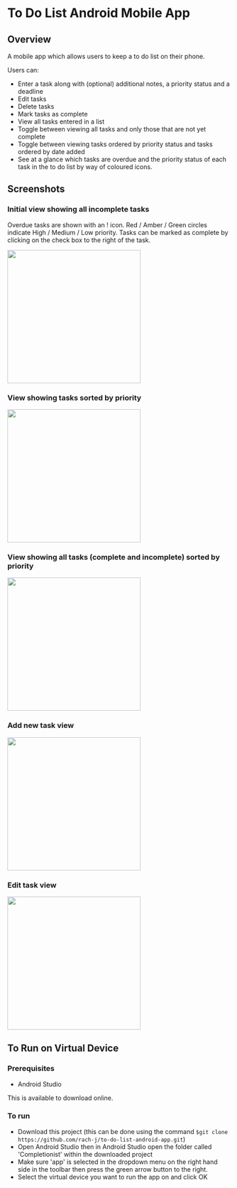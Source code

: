 # To Do List Android Mobile App

## Overview

A mobile app which allows users to keep a to do list on their phone.

Users can:

* Enter a task along with (optional) additional notes, a priority status and a deadline
* Edit tasks
* Delete tasks
* Mark tasks as complete
* View all tasks entered in a list
* Toggle between viewing all tasks and only those that are not yet complete
* Toggle between viewing tasks ordered by priority status and tasks ordered by date added
* See at a glance which tasks are overdue and the priority status of each task in the to do list by way of coloured icons.

## Screenshots

### Initial view showing all incomplete tasks

Overdue tasks are shown with an ! icon. Red / Amber / Green circles indicate High / Medium / Low priority. Tasks can be marked as complete by clicking on the check box to the right of the task.

<img src="https://github.com/rach-j/to-do-list-android-app/blob/master/screenshots_for_README/Screenshot-homepage.png" width="300">

### View showing tasks sorted by priority

<img src="https://github.com/rach-j/to-do-list-android-app/blob/master/screenshots_for_README/Screenshot-ordered-by-priority.png" width = "300">

### View showing all tasks (complete and incomplete) sorted by priority

<img src="https://github.com/rach-j/to-do-list-android-app/blob/master/screenshots_for_README/Screenshot-ordered-by-priority-and-showing-completed-tasks.png" width = "300">

### Add new task view

<img src="https://github.com/rach-j/to-do-list-android-app/blob/master/screenshots_for_README/Screenshot-add-new-task.png" width="300">

### Edit task view

<img src="https://github.com/rach-j/to-do-list-android-app/blob/master/screenshots_for_README/Screenshot-edit-task.png" width="300">

## To Run on Virtual Device

### Prerequisites

* Android Studio

This is available to download online.

### To run

* Download this project (this can be done using the command `$git clone https://github.com/rach-j/to-do-list-android-app.git`)
* Open Android Studio then in Android Studio open the folder called 'Completionist' within the downloaded project
* Make sure 'app' is selected in the dropdown menu on the right hand side in the toolbar then press the green arrow button to the right.
* Select the virtual device you want to run the app on and click OK